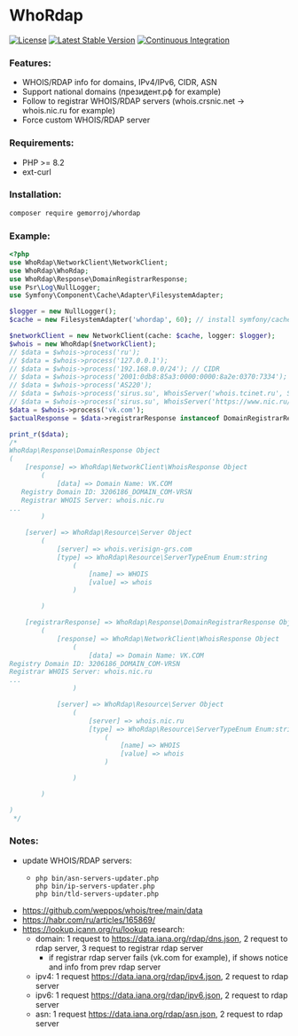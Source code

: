 # WhoRdap

[![License](https://poser.pugx.org/gemorroj/whordap/license)](https://packagist.org/packages/gemorroj/whordap)
[![Latest Stable Version](https://poser.pugx.org/gemorroj/whordap/v/stable)](https://packagist.org/packages/gemorroj/whordap)
[![Continuous Integration](https://github.com/Gemorroj/whordap/workflows/Continuous%20Integration/badge.svg)](https://github.com/Gemorroj/whordap/actions?query=workflow%3A%22Continuous+Integration%22)

### Features:
- WHOIS/RDAP info for domains, IPv4/IPv6, CIDR, ASN
- Support national domains (президент.рф for example)
- Follow to registrar WHOIS/RDAP servers (whois.crsnic.net -> whois.nic.ru for example)
- Force custom WHOIS/RDAP server

### Requirements:
- PHP >= 8.2
- ext-curl

### Installation:
```bash
composer require gemorroj/whordap
```

### Example:

```php
<?php
use WhoRdap\NetworkClient\NetworkClient;
use WhoRdap\WhoRdap;
use WhoRdap\Response\DomainRegistrarResponse;
use Psr\Log\NullLogger;
use Symfony\Component\Cache\Adapter\FilesystemAdapter;

$logger = new NullLogger();
$cache = new FilesystemAdapter('whordap', 60); // install symfony/cache

$networkClient = new NetworkClient(cache: $cache, logger: $logger);
$whois = new WhoRdap($networkClient);
// $data = $whois->process('ru');
// $data = $whois->process('127.0.0.1');
// $data = $whois->process('192.168.0.0/24'); // CIDR
// $data = $whois->process('2001:0db8:85a3:0000:0000:8a2e:0370:7334');
// $data = $whois->process('AS220');
// $data = $whois->process('sirus.su', WhoisServer('whois.tcinet.ru', ServerTypeEnum::WHOIS)); // custom WHOIS server
// $data = $whois->process('sirus.su', WhoisServer('https://www.nic.ru/rdap', ServerTypeEnum::RDAP)); // custom RDAP server
$data = $whois->process('vk.com');
$actualResponse = $data->registrarResponse instanceof DomainRegistrarResponse ? $data->registrarResponse->response : $data->response;

print_r($data);
/*
WhoRdap\Response\DomainResponse Object
(
    [response] => WhoRdap\NetworkClient\WhoisResponse Object
        (
            [data] => Domain Name: VK.COM
   Registry Domain ID: 3206186_DOMAIN_COM-VRSN
   Registrar WHOIS Server: whois.nic.ru
...
        )

    [server] => WhoRdap\Resource\Server Object
        (
            [server] => whois.verisign-grs.com
            [type] => WhoRdap\Resource\ServerTypeEnum Enum:string
                (
                    [name] => WHOIS
                    [value] => whois
                )

        )

    [registrarResponse] => WhoRdap\Response\DomainRegistrarResponse Object
        (
            [response] => WhoRdap\NetworkClient\WhoisResponse Object
                (
                    [data] => Domain Name: VK.COM
Registry Domain ID: 3206186_DOMAIN_COM-VRSN
Registrar WHOIS Server: whois.nic.ru
...
                )

            [server] => WhoRdap\Resource\Server Object
                (
                    [server] => whois.nic.ru
                    [type] => WhoRdap\Resource\ServerTypeEnum Enum:string
                        (
                            [name] => WHOIS
                            [value] => whois
                        )

                )

        )

)
 */
```

### Notes:
- update WHOIS/RDAP servers:
  - ```shell
    php bin/asn-servers-updater.php
    php bin/ip-servers-updater.php
    php bin/tld-servers-updater.php
    ```
- https://github.com/weppos/whois/tree/main/data
- https://habr.com/ru/articles/165869/
- https://lookup.icann.org/ru/lookup research:
    - domain: 1 request to https://data.iana.org/rdap/dns.json, 2 request to rdap server, 3 request to registrar rdap server
        - if registrar rdap server fails (vk.com for example), if shows notice and info from prev rdap server
    - ipv4: 1 request https://data.iana.org/rdap/ipv4.json, 2 request to rdap server
    - ipv6: 1 request https://data.iana.org/rdap/ipv6.json, 2 request to rdap server
    - asn: 1 request https://data.iana.org/rdap/asn.json, 2 request to rdap server
